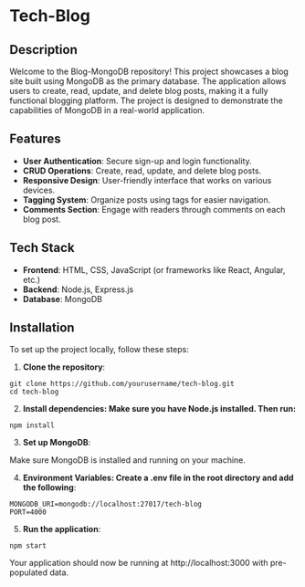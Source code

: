 # Tech-Blog

## Description

Welcome to the Blog-MongoDB repository! This project showcases a blog site built using MongoDB as the primary database. The application allows users to create, read, update, and delete blog posts, making it a fully functional blogging platform. The project is designed to demonstrate the capabilities of MongoDB in a real-world application.

## Features

- **User Authentication**: Secure sign-up and login functionality.
- **CRUD Operations**: Create, read, update, and delete blog posts.
- **Responsive Design**: User-friendly interface that works on various devices.
- **Tagging System**: Organize posts using tags for easier navigation.
- **Comments Section**: Engage with readers through comments on each blog post.

## Tech Stack

- **Frontend**: HTML, CSS, JavaScript (or frameworks like React, Angular, etc.)
- **Backend**: Node.js, Express.js
- **Database**: MongoDB

## Installation

To set up the project locally, follow these steps:

1. **Clone the repository**:
```
git clone https://github.com/yourusername/tech-blog.git
cd tech-blog
```

2. **Install dependencies: Make sure you have Node.js installed. Then run:**
```
npm install
```

3. **Set up MongoDB**:

  Make sure MongoDB is installed and running on your machine.

4. **Environment Variables: Create a .env file in the root directory and add the following**:

```
MONGODB_URI=mongodb://localhost:27017/tech-blog
PORT=4000
```

5. **Run the application**:

```
npm start
```

Your application should now be running at http://localhost:3000 with pre-populated data.
